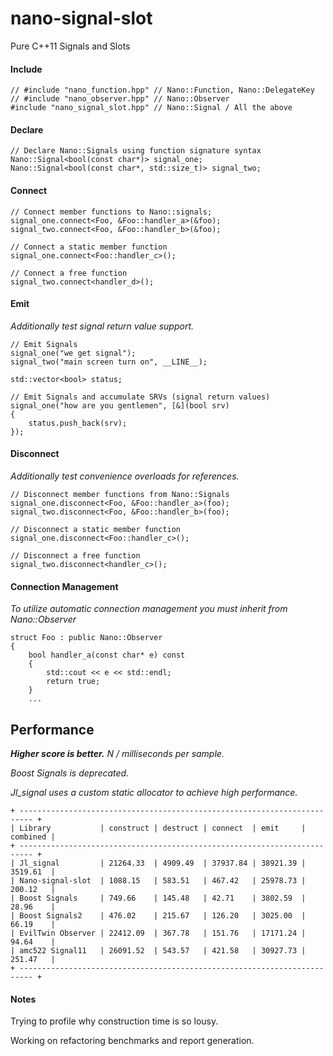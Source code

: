 nano-signal-slot
================

Pure C++11 Signals and Slots

#### Include
```
// #include "nano_function.hpp" // Nano::Function, Nano::DelegateKey
// #include "nano_observer.hpp" // Nano::Observer
#include "nano_signal_slot.hpp" // Nano::Signal / All the above
```

#### Declare
```
// Declare Nano::Signals using function signature syntax
Nano::Signal<bool(const char*)> signal_one;
Nano::Signal<bool(const char*, std::size_t)> signal_two;
```

#### Connect

```
// Connect member functions to Nano::signals;
signal_one.connect<Foo, &Foo::handler_a>(&foo);
signal_two.connect<Foo, &Foo::handler_b>(&foo);

// Connect a static member function
signal_one.connect<Foo::handler_c>();

// Connect a free function
signal_two.connect<handler_d>();
```

#### Emit

_Additionally test signal return value support._

```
// Emit Signals
signal_one("we get signal");
signal_two("main screen turn on", __LINE__);

std::vector<bool> status;

// Emit Signals and accumulate SRVs (signal return values)
signal_one("how are you gentlemen", [&](bool srv)
{
	status.push_back(srv);
});
```

#### Disconnect

_Additionally test convenience overloads for references._

```
// Disconnect member functions from Nano::Signals
signal_one.disconnect<Foo, &Foo::handler_a>(foo);
signal_two.disconnect<Foo, &Foo::handler_b>(foo);

// Disconnect a static member function
signal_one.disconnect<Foo::handler_c>();

// Disconnect a free function
signal_two.disconnect<handler_c>();
```

#### Connection Management

_To utilize automatic connection management you must inherit from Nano::Observer_

```
struct Foo : public Nano::Observer
{
    bool handler_a(const char* e) const
    {
        std::cout << e << std::endl;
        return true;
    }
	...
```

Performance
-----------

**_Higher score is better._** _N / milliseconds per sample._

_Boost Signals is deprecated._

_Jl_signal uses a custom static allocator to achieve high performance._

```
+ ------------------------------------------------------------------------- +
| Library           | construct | destruct | connect  | emit     | combined |
+ ------------------------------------------------------------------------- +
| Jl_signal         | 21264.33  | 4909.49  | 37937.84 | 38921.39 | 3519.61  |
| Nano-signal-slot  | 1088.15   | 583.51   | 467.42   | 25978.73 | 200.12   |
| Boost Signals     | 749.66    | 145.48   | 42.71    | 3802.59  | 28.96    |
| Boost Signals2    | 476.02    | 215.67   | 126.20   | 3025.00  | 66.19    |
| EvilTwin Observer | 22412.09  | 367.78   | 151.76   | 17171.24 | 94.64    |
| amc522 Signal11   | 26091.52  | 543.57   | 421.58   | 30927.73 | 251.47   |
+ ------------------------------------------------------------------------- +
```

#### Notes

Trying to profile why construction time is so lousy.

Working on refactoring benchmarks and report generation.
